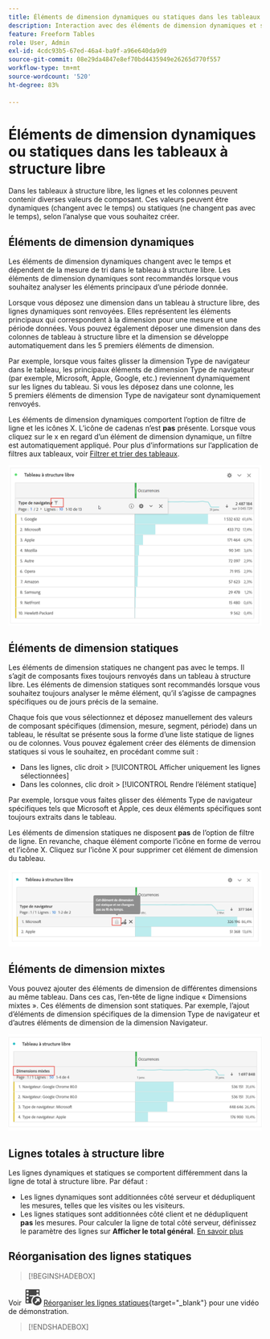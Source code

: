 ```yaml
---
title: Éléments de dimension dynamiques ou statiques dans les tableaux à structure libre
description: Interaction avec des éléments de dimension dynamiques et statiques dans des tableaux.
feature: Freeform Tables
role: User, Admin
exl-id: 4cdc93b5-67ed-46a4-ba9f-a96e640da9d9
source-git-commit: 08e29da4847e8ef70bd4435949e26265d770f557
workflow-type: tm+mt
source-wordcount: '520'
ht-degree: 83%

---
```


# Éléments de dimension dynamiques ou statiques dans les tableaux à structure libre

Dans les tableaux à structure libre, les lignes et les colonnes peuvent contenir diverses valeurs de composant. Ces valeurs peuvent être dynamiques (changent avec le temps) ou statiques (ne changent pas avec le temps), selon l’analyse que vous souhaitez créer.

## Éléments de dimension dynamiques

Les éléments de dimension dynamiques changent avec le temps et dépendent de la mesure de tri dans le tableau à structure libre. Les éléments de dimension dynamiques sont recommandés lorsque vous souhaitez analyser les éléments principaux d’une période donnée.

Lorsque vous déposez une dimension dans un tableau à structure libre, des lignes dynamiques sont renvoyées. Elles représentent les éléments principaux qui correspondent à la dimension pour une mesure et une période données. Vous pouvez également déposer une dimension dans des colonnes de tableau à structure libre et la dimension se développe automatiquement dans les 5 premiers éléments de dimension.

Par exemple, lorsque vous faites glisser la dimension Type de navigateur dans le tableau, les principaux éléments de dimension Type de navigateur (par exemple, Microsoft, Apple, Google, etc.) reviennent dynamiquement sur les lignes du tableau. Si vous les déposez dans une colonne, les 5 premiers éléments de dimension Type de navigateur sont dynamiquement renvoyés.

Les éléments de dimension dynamiques comportent l’option de filtre de ligne et les icônes X. L’icône de cadenas n’est **pas** présente. <!--do they have the lock icon? --> Lorsque vous cliquez sur le x en regard d’un élément de dimension dynamique, un filtre est automatiquement appliqué. Pour plus d’informations sur l’application de filtres aux tableaux, voir [Filtrer et trier des tableaux](/help/analyze/analysis-workspace/visualizations/freeform-table/filter-and-sort.md).

![](assets/dynamic-items.png)

## Éléments de dimension statiques

Les éléments de dimension statiques ne changent pas avec le temps. Il s’agit de composants fixes toujours renvoyés dans un tableau à structure libre. Les éléments de dimension statiques sont recommandés lorsque vous souhaitez toujours analyser le même élément, qu’il s’agisse de campagnes spécifiques ou de jours précis de la semaine.

Chaque fois que vous sélectionnez et déposez manuellement des valeurs de composant spécifiques (dimension, mesure, segment, période) dans un tableau, le résultat se présente sous la forme d’une liste statique de lignes ou de colonnes. Vous pouvez également créer des éléments de dimension statiques si vous le souhaitez, en procédant comme suit :

* Dans les lignes, clic droit > [!UICONTROL Afficher uniquement les lignes sélectionnées]
* Dans les colonnes, clic droit > [!UICONTROL Rendre l’élément statique]

Par exemple, lorsque vous faites glisser des éléments Type de navigateur spécifiques tels que Microsoft et Apple, ces deux éléments spécifiques sont toujours extraits dans le tableau.

Les éléments de dimension statiques ne disposent **pas** de l’option de filtre de ligne. En revanche, chaque élément comporte l’icône en forme de verrou et l’icône X. Cliquez sur l’icône X pour supprimer cet élément de dimension du tableau.

![](assets/static-items.png)

## Éléments de dimension mixtes

Vous pouvez ajouter des éléments de dimension de différentes dimensions au même tableau. Dans ces cas, l’en-tête de ligne indique « Dimensions mixtes ». Ces éléments de dimension sont statiques. Par exemple, l’ajout d’éléments de dimension spécifiques de la dimension Type de navigateur et d’autres éléments de dimension de la dimension Navigateur.

![](assets/mixed-dimensions.png)

## Lignes totales à structure libre

Les lignes dynamiques et statiques se comportent différemment dans la ligne de total à structure libre. Par défaut :

* Les lignes dynamiques sont additionnées côté serveur et dédupliquent les mesures, telles que les visites ou les visiteurs.
* Les lignes statiques sont additionnées côté client et ne dédupliquent **pas** les mesures. Pour calculer la ligne de total côté serveur, définissez le paramètre des lignes sur **Afficher le total général**. [En savoir plus](https://experienceleague.adobe.com/docs/analytics/analyze/analysis-workspace/visualizations/freeform-table/workspace-totals.html?lang=fr)

## Réorganisation des lignes statiques


>[!BEGINSHADEBOX]

Voir ![VideoCheckedOut](/help/assets/icons/VideoCheckedOut.svg) [Réorganiser les lignes statiques](https://video.tv.adobe.com/v/31319?quality=12&learn=on){target="_blank"} pour une vidéo de démonstration.

>[!ENDSHADEBOX]


